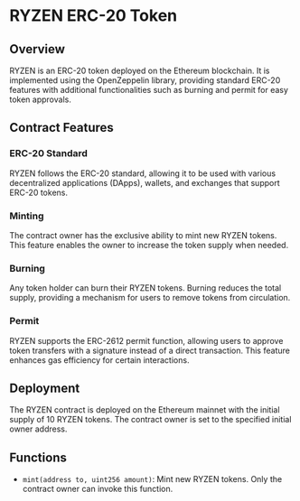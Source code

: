 # RYZEN ERC-20 Token

## Overview

RYZEN is an ERC-20 token deployed on the Ethereum blockchain. It is implemented using the OpenZeppelin library, providing standard ERC-20 features with additional functionalities such as burning and permit for easy token approvals.

## Contract Features

### ERC-20 Standard

RYZEN follows the ERC-20 standard, allowing it to be used with various decentralized applications (DApps), wallets, and exchanges that support ERC-20 tokens.

### Minting

The contract owner has the exclusive ability to mint new RYZEN tokens. This feature enables the owner to increase the token supply when needed.

### Burning

Any token holder can burn their RYZEN tokens. Burning reduces the total supply, providing a mechanism for users to remove tokens from circulation.

### Permit

RYZEN supports the ERC-2612 permit function, allowing users to approve token transfers with a signature instead of a direct transaction. This feature enhances gas efficiency for certain interactions.

## Deployment

The RYZEN contract is deployed on the Ethereum mainnet with the initial supply of 10 RYZEN tokens. The contract owner is set to the specified initial owner address.

## Functions

- `mint(address to, uint256 amount)`: Mint new RYZEN tokens. Only the contract owner can invoke this function.


